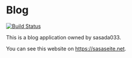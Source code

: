 # Blog
[![Build Status](https://secure.travis-ci.org/sasada033/Blog.png)](http://travis-ci.org/sasada033/Blog)

This is a blog application owned by sasada033.

You can see this website on https://sasaseite.net.
